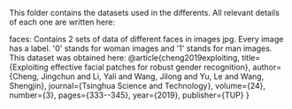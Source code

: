 This folder contains the datasets used in the differents. All relevant details of each one are written here:

faces: Contains 2 sets of data of different faces in images jpg. Every image has a label. '0' stands for woman images and '1' stands for man images. This dataset was obtained here:
@article{cheng2019exploiting,
  title={Exploiting effective facial patches for robust gender recognition},
  author={Cheng, Jingchun and Li, Yali and Wang, Jilong and Yu, Le and Wang, Shengjin},
  journal={Tsinghua Science and Technology},
  volume={24},
  number={3},
  pages={333--345},
  year={2019},
  publisher={TUP}
}
